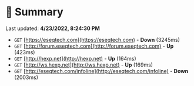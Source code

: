 # 📖 Summary
Last updated: **4/23/2022, 8:24:30 PM**

- `GET` [https://eseqtech.com](https://eseqtech.com) - **Down** (3245ms)
- `GET` [http://forum.eseqtech.com](http://forum.eseqtech.com) - **Up** (423ms)
- `GET` [http://hexp.net](http://hexp.net) - **Up** (164ms)
- `GET` [http://ws.hexp.net](http://ws.hexp.net) - **Up** (169ms)
- `GET` [http://eseqtech.com/infoline](http://eseqtech.com/infoline) - **Down** (2003ms)
